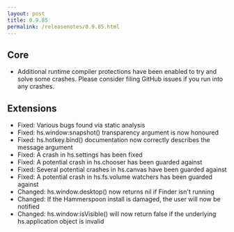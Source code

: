 ```yaml
---
layout: post
title: 0.9.85
permalink: /releasenotes/0.9.85.html
---
```


## Core

  * Additional runtime compiler protections have been enabled to try and solve some crashes. Please consider filing GitHub issues if you run into any crashes.

## Extensions

  * Fixed: Various bugs found via static analysis
  * Fixed: hs.window:snapshot() transparency argument is now honoured
  * Fixed: hs.hotkey.bind() documentation now correctly describes the message argument
  * Fixed: A crash in hs.settings has been fixed
  * Fixed: A potential crash in hs.chooser has been guarded against
  * Fixed: Several potential crashes in hs.canvas have been guarded against
  * Fixed: A potential crash in hs.fs.volume watchers has been guarded against
  * Changed: hs.window.desktop() now returns nil if Finder isn't running
  * Changed: If the Hammerspoon install is damaged, the user will now be notified
  * Changed: hs.window:isVisible() will now return false if the underlying hs.application object is invalid

